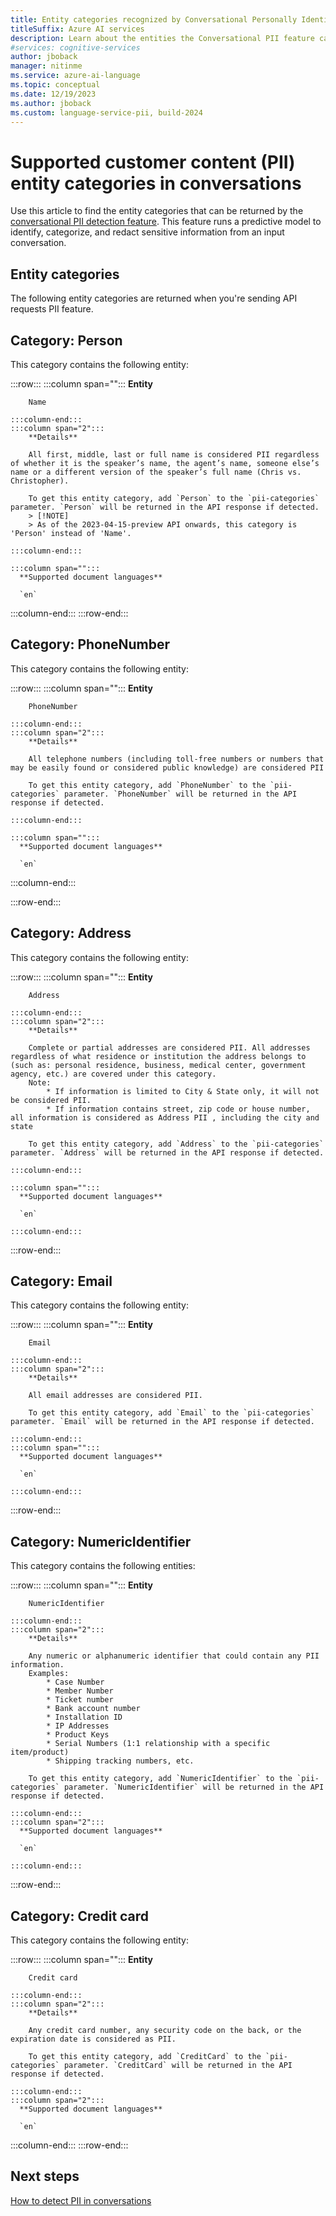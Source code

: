 ```yaml
---
title: Entity categories recognized by Conversational Personally Identifiable Information (detection) in Azure AI Language
titleSuffix: Azure AI services
description: Learn about the entities the Conversational PII feature can recognize from conversation inputs.
#services: cognitive-services
author: jboback
manager: nitinme
ms.service: azure-ai-language
ms.topic: conceptual
ms.date: 12/19/2023
ms.author: jboback
ms.custom: language-service-pii, build-2024
---
```


# Supported customer content (PII) entity categories in conversations

Use this article to find the entity categories that can be returned by the [conversational PII detection feature](../how-to-call-for-conversations.md). This feature runs a predictive model to identify, categorize, and redact sensitive information from an input conversation.

## Entity categories

The following entity categories are returned when you're sending API requests PII feature.

## Category: Person

This category contains the following entity:

:::row:::
    :::column span="":::
        **Entity**

        Name

    :::column-end:::
    :::column span="2":::
        **Details**

        All first, middle, last or full name is considered PII regardless of whether it is the speaker’s name, the agent’s name, someone else’s name or a different version of the speaker’s full name (Chris vs. Christopher). 

        To get this entity category, add `Person` to the `pii-categories` parameter. `Person` will be returned in the API response if detected. 
        > [!NOTE]
        > As of the 2023-04-15-preview API onwards, this category is 'Person' instead of 'Name'.
      
    :::column-end:::
    
    :::column span="":::
      **Supported document languages**

      `en`  
   :::column-end:::
:::row-end:::

## Category: PhoneNumber

This category contains the following entity:

:::row:::
    :::column span="":::
        **Entity**

        PhoneNumber

    :::column-end:::
    :::column span="2":::
        **Details**

        All telephone numbers (including toll-free numbers or numbers that may be easily found or considered public knowledge) are considered PII

        To get this entity category, add `PhoneNumber` to the `pii-categories` parameter. `PhoneNumber` will be returned in the API response if detected.
      
    :::column-end:::

    :::column span="":::
      **Supported document languages**

      `en`
      
   :::column-end:::

:::row-end:::

## Category: Address

This category contains the following entity:

:::row:::
    :::column span="":::
        **Entity**

        Address

    :::column-end:::
    :::column span="2":::
        **Details**

        Complete or partial addresses are considered PII. All addresses regardless of what residence or institution the address belongs to (such as: personal residence, business, medical center, government agency, etc.) are covered under this category.        
        Note:  
            * If information is limited to City & State only, it will not be considered PII.  
            * If information contains street, zip code or house number, all information is considered as Address PII , including the city and state

        To get this entity category, add `Address` to the `pii-categories` parameter. `Address` will be returned in the API response if detected.

    :::column-end:::

    :::column span="":::
      **Supported document languages**

      `en`
      
    :::column-end:::

:::row-end:::

## Category: Email

This category contains the following entity:

:::row:::
    :::column span="":::
        **Entity**

        Email

    :::column-end:::
    :::column span="2":::
        **Details**

        All email addresses are considered PII.
      
        To get this entity category, add `Email` to the `pii-categories` parameter. `Email` will be returned in the API response if detected.

    :::column-end:::
    :::column span="":::
      **Supported document languages**

      `en`
      
    :::column-end:::
:::row-end:::

## Category: NumericIdentifier

This category contains the following entities:

:::row:::
    :::column span="":::
        **Entity**

        NumericIdentifier 

    :::column-end:::
    :::column span="2":::
        **Details**

        Any numeric or alphanumeric identifier that could contain any PII information. 
        Examples:   
            * Case Number 
            * Member Number 
            * Ticket number 
            * Bank account number 
            * Installation ID 
            * IP Addresses 
            * Product Keys 
            * Serial Numbers (1:1 relationship with a specific item/product) 
            * Shipping tracking numbers, etc.

        To get this entity category, add `NumericIdentifier` to the `pii-categories` parameter. `NumericIdentifier` will be returned in the API response if detected.
      
    :::column-end:::
    :::column span="2":::
      **Supported document languages**

      `en`
      
    :::column-end:::
:::row-end:::

## Category: Credit card

This category contains the following entity:

:::row:::
    :::column span="":::
        **Entity**

        Credit card

    :::column-end:::
    :::column span="2":::
        **Details**

        Any credit card number, any security code on the back, or the expiration date is considered as PII.

        To get this entity category, add `CreditCard` to the `pii-categories` parameter. `CreditCard` will be returned in the API response if detected.

    :::column-end:::
    :::column span="2":::
      **Supported document languages**

      `en`
      
   :::column-end:::
:::row-end:::

## Next steps

[How to detect PII in conversations](../how-to-call-for-conversations.md)
